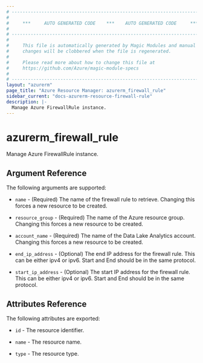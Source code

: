 ```yaml
---
# ----------------------------------------------------------------------------
#
#     ***     AUTO GENERATED CODE    ***    AUTO GENERATED CODE     ***
#
# ----------------------------------------------------------------------------
#
#     This file is automatically generated by Magic Modules and manual
#     changes will be clobbered when the file is regenerated.
#
#     Please read more about how to change this file at
#     https://github.com/Azure/magic-module-specs
#
# ----------------------------------------------------------------------------
layout: "azurerm"
page_title: "Azure Resource Manager: azurerm_firewall_rule"
sidebar_current: "docs-azurerm-resource-firewall-rule"
description: |-
  Manage Azure FirewallRule instance.
---
```


# azurerm_firewall_rule

Manage Azure FirewallRule instance.


## Argument Reference

The following arguments are supported:

* `name` - (Required) The name of the firewall rule to retrieve. Changing this forces a new resource to be created.

* `resource_group` - (Required) The name of the Azure resource group. Changing this forces a new resource to be created.

* `account_name` - (Required) The name of the Data Lake Analytics account. Changing this forces a new resource to be created.

* `end_ip_address` - (Optional) The end IP address for the firewall rule. This can be either ipv4 or ipv6. Start and End should be in the same protocol.

* `start_ip_address` - (Optional) The start IP address for the firewall rule. This can be either ipv4 or ipv6. Start and End should be in the same protocol.

## Attributes Reference

The following attributes are exported:

* `id` - The resource identifier.

* `name` - The resource name.

* `type` - The resource type.
